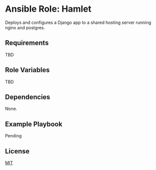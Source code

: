Ansible Role: Hamlet
=========

Deploys and configures a Django app to a shared hosting server running nginx and postgres.

Requirements
------------

TBD

Role Variables
--------------

TBD

Dependencies
------------

None.

Example Playbook
----------------

Pending

License
-------

[MIT](LICENSE)